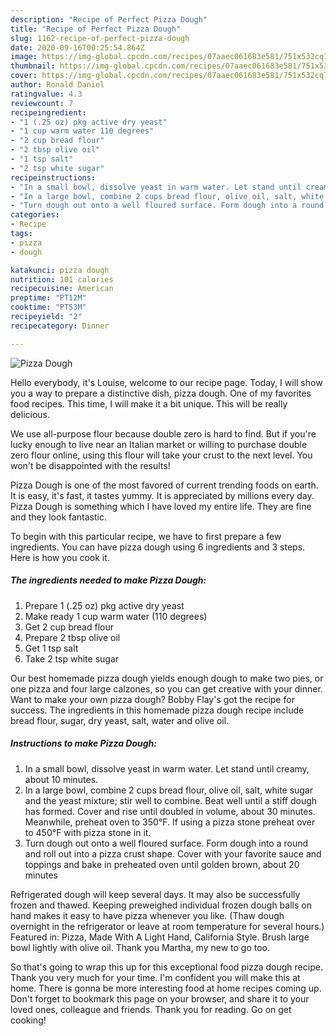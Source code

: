 ```yaml
---
description: "Recipe of Perfect Pizza Dough"
title: "Recipe of Perfect Pizza Dough"
slug: 1162-recipe-of-perfect-pizza-dough
date: 2020-09-16T00:25:54.864Z
image: https://img-global.cpcdn.com/recipes/07aaec061683e581/751x532cq70/pizza-dough-recipe-main-photo.jpg
thumbnail: https://img-global.cpcdn.com/recipes/07aaec061683e581/751x532cq70/pizza-dough-recipe-main-photo.jpg
cover: https://img-global.cpcdn.com/recipes/07aaec061683e581/751x532cq70/pizza-dough-recipe-main-photo.jpg
author: Ronald Daniel
ratingvalue: 4.3
reviewcount: 7
recipeingredient:
- "1 (.25 oz) pkg active dry yeast"
- "1 cup warm water 110 degrees"
- "2 cup bread flour"
- "2 tbsp olive oil"
- "1 tsp salt"
- "2 tsp white sugar"
recipeinstructions:
- "In a small bowl, dissolve yeast in warm water. Let stand until creamy, about 10 minutes."
- "In a large bowl, combine 2 cups bread flour, olive oil, salt, white sugar and the yeast mixture; stir well to combine. Beat well until a stiff dough has formed. Cover and rise until doubled in volume, about 30 minutes. Meanwhile, preheat oven to 350°F. If using a pizza stone preheat over to 450°F with pizza stone in it."
- "Turn dough out onto a well floured surface. Form dough into a round and roll out into a pizza crust shape. Cover with your favorite sauce and toppings and bake in preheated oven until golden brown, about 20 minutes"
categories:
- Recipe
tags:
- pizza
- dough

katakunci: pizza dough 
nutrition: 101 calories
recipecuisine: American
preptime: "PT12M"
cooktime: "PT53M"
recipeyield: "2"
recipecategory: Dinner

---
```



![Pizza Dough](https://img-global.cpcdn.com/recipes/07aaec061683e581/751x532cq70/pizza-dough-recipe-main-photo.jpg)

Hello everybody, it's Louise, welcome to our recipe page. Today, I will show you a way to prepare a distinctive dish, pizza dough. One of my favorites food recipes. This time, I will make it a bit unique. This will be really delicious.

We use all-purpose flour because double zero is hard to find. But if you&#39;re lucky enough to live near an Italian market or willing to purchase double zero flour online, using this flour will take your crust to the next level. You won&#39;t be disappointed with the results!

Pizza Dough is one of the most favored of current trending foods on earth. It is easy, it's fast, it tastes yummy. It is appreciated by millions every day. Pizza Dough is something which I have loved my entire life. They are fine and they look fantastic.


To begin with this particular recipe, we have to first prepare a few ingredients. You can have pizza dough using 6 ingredients and 3 steps. Here is how you cook it.

<!--inarticleads1-->

##### The ingredients needed to make Pizza Dough:

1. Prepare 1 (.25 oz) pkg active dry yeast
1. Make ready 1 cup warm water (110 degrees)
1. Get 2 cup bread flour
1. Prepare 2 tbsp olive oil
1. Get 1 tsp salt
1. Take 2 tsp white sugar


Our best homemade pizza dough yields enough dough to make two pies, or one pizza and four large calzones, so you can get creative with your dinner. Want to make your own pizza dough? Bobby Flay&#39;s got the recipe for success. The ingredients in this homemade pizza dough recipe include bread flour, sugar, dry yeast, salt, water and olive oil. 

<!--inarticleads2-->

##### Instructions to make Pizza Dough:

1. In a small bowl, dissolve yeast in warm water. Let stand until creamy, about 10 minutes.
1. In a large bowl, combine 2 cups bread flour, olive oil, salt, white sugar and the yeast mixture; stir well to combine. Beat well until a stiff dough has formed. Cover and rise until doubled in volume, about 30 minutes. Meanwhile, preheat oven to 350°F. If using a pizza stone preheat over to 450°F with pizza stone in it.
1. Turn dough out onto a well floured surface. Form dough into a round and roll out into a pizza crust shape. Cover with your favorite sauce and toppings and bake in preheated oven until golden brown, about 20 minutes


Refrigerated dough will keep several days. It may also be successfully frozen and thawed. Keeping preweighed individual frozen dough balls on hand makes it easy to have pizza whenever you like. (Thaw dough overnight in the refrigerator or leave at room temperature for several hours.) Featured in: Pizza, Made With A Light Hand, California Style. Brush large bowl lightly with olive oil. Thank you Martha, my new to go too. 

So that's going to wrap this up for this exceptional food pizza dough recipe. Thank you very much for your time. I'm confident you will make this at home. There is gonna be more interesting food at home recipes coming up. Don't forget to bookmark this page on your browser, and share it to your loved ones, colleague and friends. Thank you for reading. Go on get cooking!
